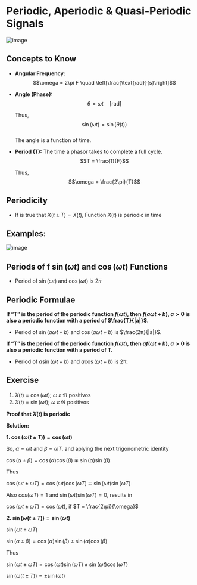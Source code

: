 # Periodic, Aperiodic & Quasi-Periodic Signals

![image](https://github.com/user-attachments/assets/6521884b-d974-4323-b1b4-a834de592a74)

## Concepts to Know  

- **Angular Frequency:**  
  $$\omega = 2\pi F \quad \left[\frac{\text{rad}}{s}\right]$$
  
- **Angle (Phase):**  
  $$\theta = \omega t \quad [\text{rad}]$$
  
  Thus,  
  $$\sin(\omega t) = \sin(\theta(t))$$  
  The angle is a function of time.

- **Period (T):** The time a phasor takes to complete a full cycle.  
  $$T = \frac{1}{F}$$
  
  Thus,  
  $$\omega = \frac{2\pi}{T}$$



## Periodicity

- If  is true that $X(t \pm T) = X(t)$, Function $X(t)$ is periodic in time

 ## Examples:

 ![image](https://github.com/user-attachments/assets/2de9761e-d5f8-48db-9532-951fb44e5eec)

## Periods of f $\sin(\omega t)$ and $\cos(\omega t)$ Functions

- Period of $\sin(\omega t)$ and $\cos(\omega t)$ is $2\pi$

## Periodic Formulae

**If “T” is the period of the periodic function $f(\omega t)$, then $f (a\omega t + b)$, $a>0$ is also a periodic function with a period of $\frac{T}{|a|}$.**

- Period of $\sin(a\omega t + b)$ and $\cos(a\omega t + b)$ is $\frac{2π}{|a|}$.

**If “T” is the period of the periodic function $f(\omega t)$, then $af(\omega t + b)$, $a>0$ is also a periodic function with a period of T.**

- Period of $a\sin(\omega t + b)$ and $a\cos(\omega t + b)$ is 2π.

## Exercise

1. $X(t)$ = $\cos(\omega t)$; $\omega$ $\varepsilon$ $\Re$ positivos
2. $X(t)$ = $\sin(\omega t)$; $\omega$ $\varepsilon$ $\Re$ positivos

**Proof that $X(t)$ is periodic**

**Solution:**

**1. $\cos(\omega (t \pm T)) = \cos(\omega t)$**

So, $\alpha = \omega t$ and $\beta = \omega T$, and aplying the next trigonometric identity

$\cos(\alpha \pm \beta)= \cos(\alpha)\cos(\beta) \mp \sin(\alpha)\sin(\beta)$

Thus

$\cos(\omega t \pm \omega T)= \cos(\omega t)\cos(\omega T) \mp \sin(\omega t)\sin(\omega T)$

Also $cos(\omega T)= 1$ and $\sin(\omega t)\sin(\omega T)= 0$, results in

$\cos(\omega t \pm \omega T)= \cos(\omega t)$, if $T = \frac{2\pi}{\omega}$

**2. $\sin(\omega (t \pm T)) = \sin(\omega t)$**
   
$\sin(\omega t \pm \omega T)$

$\sin(\alpha \pm \beta)= \cos(\alpha)\sin(\beta) \pm \sin(\alpha)\cos(\beta)$

Thus

$\sin(\omega t \pm \omega T)= \cos(\omega t)\sin(\omega T) \pm \sin(\omega t)\cos(\omega T)$

$\sin(\omega (t \pm T)) = \pm \sin(\omega t)$

